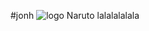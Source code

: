 #jonh
![logo](https://intranet.univ-rennes2.fr/sites/default/files/resize/UHB/SERVICE-COMMUNICATION/logor2-noir-150x147.png)
Naruto
lalalalalala
